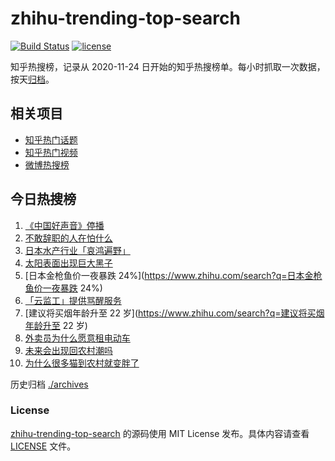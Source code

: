 # zhihu-trending-top-search

[![Build Status](https://github.com/justjavac/zhihu-trending-top-search/workflows/ci/badge.svg?branch=main)](https://github.com/justjavac/zhihu-trending-top-search/actions)
[![license](https://img.shields.io/github/license/justjavac/zhihu-trending-top-search)](https://github.com/justjavac/zhihu-trending-top-search/blob/main/LICENSE)

知乎热搜榜，记录从 2020-11-24
日开始的知乎热搜榜单。每小时抓取一次数据，按天[归档](./archives)。

## 相关项目

- [知乎热门话题](https://github.com/justjavac/zhihu-trending-hot-questions)
- [知乎热门视频](https://github.com/justjavac/zhihu-trending-hot-video)
- [微博热搜榜](https://github.com/justjavac/weibo-trending-hot-search)

## 今日热搜榜

<!-- BEGIN -->
<!-- 最后更新时间 Sun Aug 27 2023 03:08:05 GMT+0800 (China Standard Time) -->

1. [《中国好声音》停播](https://www.zhihu.com/search?q=《中国好声音》停播)
1. [不敢辞职的人在怕什么](https://www.zhihu.com/search?q=不敢辞职的人在怕什么)
1. [日本水产行业「哀鸿遍野」](https://www.zhihu.com/search?q=日本水产行业「哀鸿遍野」)
1. [太阳表面出现巨大黑子](https://www.zhihu.com/search?q=太阳表面出现巨大黑子)
1. [日本金枪鱼价一夜暴跌
   24%](https://www.zhihu.com/search?q=日本金枪鱼价一夜暴跌 24%)
1. [「云监工」提供骂醒服务](https://www.zhihu.com/search?q=「云监工」提供骂醒服务)
1. [建议将买烟年龄升至 22 岁](https://www.zhihu.com/search?q=建议将买烟年龄升至
   22 岁)
1. [外卖员为什么愿意租电动车](https://www.zhihu.com/search?q=外卖员为什么愿意租电动车)
1. [未来会出现回农村潮吗](https://www.zhihu.com/search?q=未来会出现回农村潮吗)
1. [为什么很多猫到农村就变胖了](https://www.zhihu.com/search?q=为什么很多猫到农村就变胖了)

<!-- END -->

历史归档 [./archives](./archives)

### License

[zhihu-trending-top-search](https://github.com/justjavac/zhihu-trending-top-search)
的源码使用 MIT License 发布。具体内容请查看 [LICENSE](./LICENSE) 文件。
